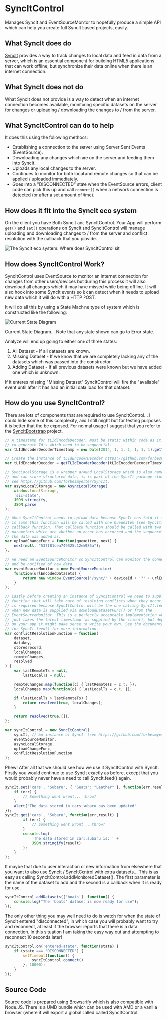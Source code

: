 # SyncItControl

Manages SyncIt and EventSourceMonitor to hopefully produce a simple API which can help you create full SyncIt based projects, easily.

## What SyncIt does do

[SyncIt](https://github.com/forbesmyester/SyncIt) provides a way to track changes to local data and feed in data from a server, which is an essential component for building HTML5 applications that can work offline, but synchronize their data online when there is an internet connection.

## What SyncIt does not do

What SyncIt does not provide is a way to detect when an internet connection becomes available, monitoring specific datasets on the server for changes or uploading / downloading the changes to / from the server.

## What SyncItControl can do to help

It does this using the following methods:

 * Establishing a connection to the server using Server Sent Events (EventSource).
 * Downloading any changes which are on the server and feeding them into SyncIt.
 * Uploads any local changes to the server.
 * Continues to monitor for both local and remote changes so that can be applied / uploaded immediately.
 * Goes into a "DISCONNECTED" state when the EventSource errors, client code can pick this up and call `connect()` when a network connection is detected (or after a set amount of time).

## How does it fit into the SyncIt eco system

On the client you have Both SyncIt and SyncItControl. Your App will perform `get()` and `set()` operations on SyncIt and SyncItControl will manage uploading and downloading changes to / from the server and conflict resolution with the callback that you provide.

![The SyncIt eco system: Where does SyncItControl sit](bin/README/img/eco-system.png)

## How does SyncItControl Work?

SyncItControl uses EventSource to monitor an internet connection for changes from other users/devices but during this process it will also download all changes which it may have missed while being offline. It will also hook into some SyncIt events so it can detect when it needs to upload new data which it will do with a HTTP POST.

It will do all this by using a State Machine type of system which is constructed like the following:

![Current State Diagram](./bin/README/img/process.png)

Current State Diagram... Note that any state shown can go to Error state.

Analyze will end up going to either one of three states:

 1. All Dataset - If all datasets are known.
 2. Missing Dataset - If we know that we are completely lacking any of the datasets which was passed into the constructor.
 3. Adding Dataset - If all previous datasets were known but we have added one which is unknown.

If it enteres missing "Missing Dataset" SyncItControl will fire the "available" event until after it has had an initial data load for that dataset.

## How do you use SyncItControl?

There are lots of components that are required to use SyncItControl... I could hide some of this complexity, and I still might but for testing purposes it is better that the be exposed. For normal usage I suggest that you refer to the [SyncItBootstrap](https://github.com/forbesmyester/SyncItBootstrap) project.

```javascript
// A timestamp for tLIdEncodeDecoder, must be static within code as it is used
// to generate Id's which need to be sequential.
var tLIdEncoderDecoderTimestamp = new Date(2014, 1, 1, 1, 1, 1, 1).getTime(),

// Create the instance of tLIdEncoderDecoder https://github.com/forbesmyester/getTLIdEncoderDecoder
var tLIdEncoderDecoder = getTLIdEncoderDecoder(tLIdEncoderDecoderTimestamp, 2),

// SyncLocalStorage is a wrapper around LocalStorage which is also namespaced
// and can store structured data, is is part of the SyncIt package stored at
// see https://github.com/forbesmyester/SyncIt.
var asyncLocalStorage = new AsyncLocalStorage(
	window.localStorage,
	'sic-state',
	JSON.stringify,
	JSON.parse
);

// When SyncItControl needs to upload data because SyncIt has told it that there
// is some this function will be called with one Queueitem (see SyncIt) and a
// callback function. That callback function should be called with two
// parameters which are whether an error has occurred and the sequenceId which
// the data was added as.
var uploadChangeFunc = function(queueitem, next) {
	next(null, "537f81cea749525c12eb986a");
};

// We need an EventSourceMonitor so SyncItControl can monitor the connection
// and be notified of new data.
var eventSourceMonitor = new EventSourceMonitor(
	function(urlEncodedDatasets) {
		return new window.EventSource('/sync/' + deviceId + '?' + urlEncodedDatasets);
	}
);

// Lastly before creating an instance of SyncItControl we need to supply a
// function that will take care of resolving conflicts when they occur. This
// is required because SyncItControl will be the one calling SyncIt.feed()
// when new data is supplied via downloadDatasetFunc() or from the
// EventSourceMonitor. This is a perfectly acceptable implementation which
// just takes the latest timestamp (as supplied by the client), but depending
// on your app it might make sense to write your own. See the documentation
// for SyncIt.feed() for more information.
var conflictResolutionFunction = function(
	dataset,
	datakey,
	storedrecord,
	localChanges,
	remoteChanges,
	resolved
) {
	var lastRemoteTs = null,
		lastLocalTs = null;

	remoteChanges.map(function(c) { lastRemoteTs = c.t; });
	localChanges.map(function(c) { lastLocalTs = c.t; });

	if (lastLocalTs > lastRemoteTs) {
		return resolved(true, localChanges);
	}

	return resolved(true,[]);
};

var syncItControl = new SyncItControl(
	syncIt, // An instance of SyncIt (see https://github.com/forbesmyester/SyncIt)
	eventSourceMonitor,
	asyncLocalStorage,
	uploadChangeFunc,
	conflictResolutionFunction
);
```

Phew! After all that we should see how we use it SyncItControl with SyncIt. Firstly you would continue to use SyncIt exactly as before, except that you would probably never have a need to call SyncIt.feed() again.

```javascript
syncIt.set('cars', 'Subaru', { "Seats": "Leather" }, function(err,result) {
	if (err) {
		// Something went wront... throw?
	}
	alert("The data stored in cars.subaru has been updated"
});
syncIt.get('cars', 'Subaru', function(err,result) {
		if (err) {
			// Something went wront... throw?
		}
		console.log(
			'The data stored in cars.subaru is: ' +
			JSON.stringify(result)
		);
	}
);
```

It maybe that due to user interaction or new information from elsewhere that you want to also use SyncIt / SyncItControl with extra datasets... This is as easy as calling SyncItControl.addMonitoredDataset(). The first parameter is the name of the dataset to add and the second is a callback when it is ready for use.

```javascript
syncItControl.addDatasets(['boats'], function() {
	console.log("The 'boats' dataset is now ready for use");
});
```

The only other thing you may well need to do is watch for when the state of SyncIt entered "disconnected", in which case you will probably want to try and reconnect, at least if the browser reports that there is a data connection. In this situation I am taking the easy way out and attempting to reconnect 10 seconds later!

```javascript
syncItControl.on('entered-state', function(state) {
	if (state === 'DISCONNECTED') {
		setTimeout(function() {
			syncItControl.connect();
		}, 10000);
	}
});
```

## Source Code

Source code is prepared using [Browserify](http://browserify.org/) which is also compatible with Node.JS. There is a UMD bundle which can be used with AMD or a vanilla browser (where it will export a global called called SyncItControl.
